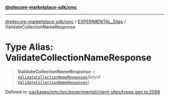 [**@sitecore-marketplace-sdk/xmc**](../../../../README.md)

***

[@sitecore-marketplace-sdk/xmc](../../../../README.md) / [EXPERIMENTAL\_Sites](../README.md) / ValidateCollectionNameResponse

# Type Alias: ValidateCollectionNameResponse

> **ValidateCollectionNameResponse** = [`ValidateCollectionNameResponses`](ValidateCollectionNameResponses.md)\[keyof [`ValidateCollectionNameResponses`](ValidateCollectionNameResponses.md)\]

Defined in: [packages/xmc/src/experimental/client-sites/types.gen.ts:2088](https://github.com/Sitecore/marketplace-sdk/blob/main/packages/xmc/src/experimental/client-sites/types.gen.ts#L2088)
